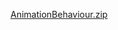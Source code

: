 
[AnimationBehaviour.zip](https://github.com/mayamiddletonwelch/mayamiddletonwelch.github.io/files/7471434/AnimationBehaviour.zip)

